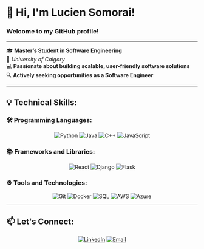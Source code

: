 # 👋 Hi, I'm Lucien Somorai!  
### Welcome to my GitHub profile!  

---

🎓 **Master’s Student in Software Engineering**  
📍 *University of Calgary*  
💻 **Passionate about building scalable, user-friendly software solutions**  
🔍 **Actively seeking opportunities as a Software Engineer**  

---

## 💡 Technical Skills:

### 🛠️ Programming Languages:  
<div align="center">
  <img src="https://img.shields.io/badge/-Python-3776AB?style=for-the-badge&logo=python&logoColor=white" alt="Python" />
  <img src="https://img.shields.io/badge/-Java-007396?style=for-the-badge&logo=java&logoColor=white" alt="Java" />
  <img src="https://img.shields.io/badge/-C++-00599C?style=for-the-badge&logo=cplusplus&logoColor=white" alt="C++" />
  <img src="https://img.shields.io/badge/-JavaScript-F7DF1E?style=for-the-badge&logo=javascript&logoColor=black" alt="JavaScript" />
</div>

### 📚 Frameworks and Libraries:  
<div align="center">
  <img src="https://img.shields.io/badge/-React-61DAFB?style=for-the-badge&logo=react&logoColor=black" alt="React" />
  <img src="https://img.shields.io/badge/-Django-092E20?style=for-the-badge&logo=django&logoColor=white" alt="Django" />
  <img src="https://img.shields.io/badge/-Flask-000000?style=for-the-badge&logo=flask&logoColor=white" alt="Flask" />
</div>

### ⚙️ Tools and Technologies:  
<div align="center">
  <img src="https://img.shields.io/badge/-Git-F05032?style=for-the-badge&logo=git&logoColor=white" alt="Git" />
  <img src="https://img.shields.io/badge/-Docker-2496ED?style=for-the-badge&logo=docker&logoColor=white" alt="Docker" />
  <img src="https://img.shields.io/badge/-SQL-4479A1?style=for-the-badge&logo=mysql&logoColor=white" alt="SQL" />
  <img src="https://img.shields.io/badge/-AWS-232F3E?style=for-the-badge&logo=amazon-aws&logoColor=white" alt="AWS" />
  <img src="https://img.shields.io/badge/-Azure-0078D7?style=for-the-badge&logo=microsoft-azure&logoColor=white" alt="Azure" />
</div>

---

## 📫 Let's Connect:

<div align="center">
  <a href="https://linkedin.com/in/lucien-somorai"><img src="https://img.shields.io/badge/-LinkedIn-blue?style=for-the-badge&logo=linkedin&logoColor=white" alt="LinkedIn"></a>
  <a href="mailto:lucien.somorai@ucalgary.ca"><img src="https://img.shields.io/badge/-Email-D14836?style=for-the-badge&logo=gmail&logoColor=white" alt="Email"></a>
</div>
